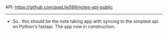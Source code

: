
API: https://github.com/axeLlie599/notes-api-public
___

- So.. this should be the note taking app with syncing to the simplest api on Python's fastapi. The app now in construction. 

